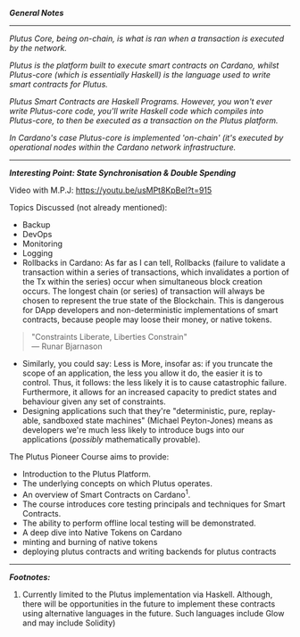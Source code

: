 ***General Notes***

<hr>

*Plutus Core, being on-chain, is what is ran when a transaction is executed by the network.*

*Plutus is the platform built to execute smart contracts on Cardano, whilst Plutus-core (which is essentially Haskell) is the language used to write smart contracts for Plutus.*

*Plutus Smart Contracts are Haskell Programs. However, you won't ever write Plutus-core code, you'll write Haskell code which compiles into Plutus-core, to then be executed as a transaction on the Plutus platform.*

*In Cardano's case Plutus-core is implemented 'on-chain' (it's executed by operational nodes within the Cardano network infrastructure.*

<hr>

***Interesting Point: State Synchronisation & Double Spending***

Video with M.P.J: <https://youtu.be/usMPt8KpBeI?t=915>

Topics Discussed (not already mentioned):

* Backup
* DevOps
* Monitoring
* Logging
* Rollbacks in Cardano: As far as I can tell, Rollbacks (failure to validate a transaction within a series of transactions, which invalidates a portion of the Tx within the series) occur when simultaneous block creation occurs. The longest chain (or series) of transaction will always be chosen to represent the true state of the Blockchain. This is dangerous for DApp developers and non-deterministic implementations of smart contracts, because people may loose their money, or native tokens.

> "Constraints Liberate, Liberties Constrain" <br />
> — Runar Bjarnason

* Similarly, you could say: Less is More, insofar as: if you truncate the scope of an application, the less you allow it do, the easier it is to control. Thus, it follows: the less likely it is to cause catastrophic failure. Furthermore, it allows for an increased capacity to predict states and behaviour given any set of constraints.
* Designing applications such that they're "deterministic, pure, replay-able, sandboxed state machines" (Michael Peyton-Jones) means as developers we're much less likely to introduce bugs into our applications (*possibly* mathematically provable).

The Plutus Pioneer Course aims to provide:

* Introduction to the Plutus Platform.
* The underlying concepts on which Plutus operates.
* An overview of Smart Contracts on Cardano<sup>1</sup>.
* The course introduces core testing principals and techniques for Smart Contracts.
* The ability to perform offline local testing will be demonstrated.
* A deep dive into Native Tokens on Cardano
* minting and burning of native tokens
* deploying plutus contracts and writing backends for plutus contracts

<hr>

***Footnotes:***

1. Currently limited to the Plutus implementation via Haskell. Although, there will be opportunities in the future to implement these contracts using alternative languages in the future. Such languages include Glow and may include Solidity)

